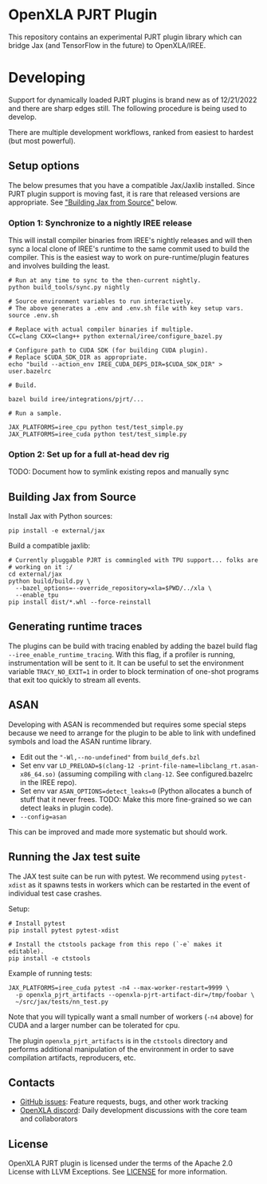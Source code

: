 # OpenXLA PJRT Plugin

This repository contains an experimental PJRT plugin library which can bridge
Jax (and TensorFlow in the future) to OpenXLA/IREE.

# Developing

Support for dynamically loaded PJRT plugins is brand new as of 12/21/2022 and
there are sharp edges still. The following procedure is being used to develop.

There are multiple development workflows, ranked from easiest to hardest (but
most powerful).

## Setup options

The below presumes that you have a compatible Jax/Jaxlib installed. Since 
PJRT plugin support is moving fast, it is rare that released versions are 
appropriate. See ["Building Jax from Source"](#building-jax-from-source) below.

### Option 1: Synchronize to a nightly IREE release

This will install compiler binaries from IREE's nightly releases and will then
sync a local clone of IREE's runtime to the same commit used to build the
compiler. This is the easiest way to work on pure-runtime/plugin features and
involves building the least.

```
# Run at any time to sync to the then-current nightly.
python build_tools/sync.py nightly

# Source environment variables to run interactively.
# The above generates a .env and .env.sh file with key setup vars.
source .env.sh

# Replace with actual compiler binaries if multiple.
CC=clang CXX=clang++ python external/iree/configure_bazel.py

# Configure path to CUDA SDK (for building CUDA plugin).
# Replace $CUDA_SDK_DIR as appropriate.
echo "build --action_env IREE_CUDA_DEPS_DIR=$CUDA_SDK_DIR" > user.bazelrc

# Build.

bazel build iree/integrations/pjrt/...

# Run a sample.

JAX_PLATFORMS=iree_cpu python test/test_simple.py
JAX_PLATFORMS=iree_cuda python test/test_simple.py
```

### Option 2: Set up for a full at-head dev rig

TODO: Document how to symlink existing repos and manually sync


## Building Jax from Source

Install Jax with Python sources:

```
pip install -e external/jax
```

Build a compatible jaxlib:

```
# Currently pluggable PJRT is commingled with TPU support... folks are
# working on it :/
cd external/jax
python build/build.py \
  --bazel_options=--override_repository=xla=$PWD/../xla \
  --enable_tpu
pip install dist/*.whl --force-reinstall
```

## Generating runtime traces

The plugins can be build with tracing enabled by adding the bazel build flag
`--iree_enable_runtime_tracing`. With this flag, if a profiler is running,
instrumentation will be sent to it. It can be useful to set the environment
variable `TRACY_NO_EXIT=1` in order to block termination of one-shot programs
that exit too quickly to stream all events.

## ASAN

Developing with ASAN is recommended but requires some special steps because
we need to arrange for the plugin to be able to link with undefined
symbols and load the ASAN runtime library.

* Edit out the `"-Wl,--no-undefined"` from `build_defs.bzl`
* Set env var `LD_PRELOAD=$(clang-12 -print-file-name=libclang_rt.asan-x86_64.so)`
  (assuming compiling with `clang-12`. See configured.bazelrc in the IREE repo).
* Set env var `ASAN_OPTIONS=detect_leaks=0` (Python allocates a bunch of stuff
  that it never frees. TODO: Make this more fine-grained so we can detect leaks in
  plugin code).
* `--config=asan`

This can be improved and made more systematic but should work.

## Running the Jax test suite

The JAX test suite can be run with pytest. We recommend using `pytest-xdist`
as it spawns tests in workers which can be restarted in the event of individual
test case crashes.

Setup:

```
# Install pytest
pip install pytest pytest-xdist

# Install the ctstools package from this repo (`-e` makes it editable).
pip install -e ctstools
```

Example of running tests:

```
JAX_PLATFORMS=iree_cuda pytest -n4 --max-worker-restart=9999 \
  -p openxla_pjrt_artifacts --openxla-pjrt-artifact-dir=/tmp/foobar \
  ~/src/jax/tests/nn_test.py
```

Note that you will typically want a small number of workers (`-n4` above) for
CUDA and a larger number can be tolerated for cpu.

The plugin `openxla_pjrt_artifacts` is in the `ctstools` directory and
performs additional manipulation of the environment in order to save
compilation artifacts, reproducers, etc.

## Contacts

* [GitHub issues](https://github.com/openxla/openxla-pjrt-plugin/issues):
  Feature requests, bugs, and other work tracking
* [OpenXLA discord](https://discord.gg/pvuUmVQa): Daily development discussions
  with the core team and collaborators

## License

OpenXLA PJRT plugin is licensed under the terms of the Apache 2.0 License with
LLVM Exceptions. See [LICENSE](LICENSE) for more information.

